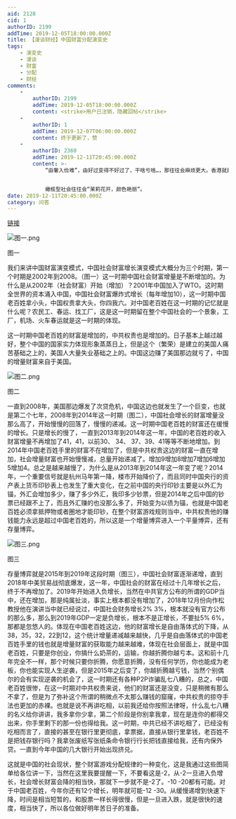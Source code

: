 ```yaml
---
aid: 2128
cid: 1
authorID: 2199
addTime: 2019-12-05T18:00:00.000Z
title: 【漫谈财经】中国财富分配演变史
tags:
    - 演变史
    - 漫谈
    - 财富
    - 分配
    - 财经
comments:
    -
        authorID: 2199
        addTime: 2019-12-05T18:00:00.000Z
        content: <strike>用户已注销，隐藏回帖</strike>
    -
        authorID: 1
        addTime: 2019-12-07T06:00:00.000Z
        content: 终于更新了，赞
    -
        authorID: 2360
        addTime: 2019-12-11T20:45:00.000Z
        content: >-
            “由奢入俭难”，由好过变得不好过了，干啥亏啥…，那往往会麻烦更大。香港就是…中环白领，年薪上百万的也上街，有的还冲锋在前，黎大老板多次站头排，带队…。


            橄榄型社会往往会“茉莉花开，颜色艳丽”。
date: 2019-12-11T20:45:00.000Z
category: 问答
---
```


[链接](https://www.youtube.com/watch?v=HDDCAS4we4E)

![图一.png](https://i.loli.net/2019/12/06/Xq3TOuhb7amRfVi.png)

图一

我们来讲中国财富演变模式，中国社会财富增长演变模式大概分为三个时期，第一个时期是2002年到2008。（图一）这一时期中国社会财富增量是不断增加的。为什么是从2002年（社会财富）开始（增加）？2001年中国加入了WTO。这时期全世界的资本涌入中国，中国社会财富爆炸式增长（每年增加10），这一时期中国老百姓拿小头，中国权贵拿大头，你四我六。对中国老百姓在这一时期的记忆就是什么呢？农民工、春运、找工厂，这是这一时期留在整个中国社会的一个景象，工厂，机场、火车春运就是这一时期的体现。

这一时期中国老百姓的财富是增加的，中共权贵也是增加的。日子基本上越过越好，整个中国的国家实力体现形象蒸蒸日上，但是这个（繁荣）是建立的美国人痛苦基础之上的，美国人大量失业基础之上的。中国这边赚了美国那边就亏了，中国的增量财富来自于美国。

![图二.png](https://i.loli.net/2019/12/06/iIm2A6RT9PJYjWf.png)

图二

一直到2008年，美国那边爆发了次贷危机，中国这边也就发生了一个巨变，也就是第二个七年，2008年到2014年这一时期（图二），中国社会增长的财富增量没那么高了，开始慢慢的回落了，慢慢的递减。这一时期中国老百姓的财富还在缓慢的增长。只是增长的慢了，一直到2013年到2014年这一年，中国的老百姓的收入财富增量不再增加了41，41，以前30、 34、 37、39、41等等不断地增加。到2014年中国老百姓手里的财富不在增加了，但是中共权贵这边的财富一直在增加，社会增量财富也开始慢慢减，总量开始递减了。增加9增加8增加7增加6增加5增加4。总之是越来越慢了，为什么是从2013年到2014年这一年变了呢？2014年，一个重要信号就是杭州马年第一降，楼市开始降价了，而且同时中国央行的资产表上货币印钞表上也发生了重大变化，在之前中国的央行印钞主要是以外汇为锚，外汇会增加多少，赚了多少外汇，我印多少钞票，但是2014年之后中国的钞票已经跟不上了，而且外汇赚的也没那么多了，开始变为以债为锚，也就是中国老百姓必须拿抵押物或者圈地才能印钞，在整个财富游戏规则当中，中共权贵他的赚钱能力永远是超过中国老百姓的，所以这是一个增量博弈进入一个平量博弈，还有存量博弈。

![图三.png](https://i.loli.net/2019/12/06/kCH9eKTrjOQnFlv.png)

图三

存量博弈就是2015年到2019年这段时期（图三），中国社会财富逐渐递增，直到2018年中美贸易战彻底爆发，这一年，中国社会的财富在经过十几年增长之后，终于不再增加了。2019年开始进入负增长，当然在中共官方公布的所谓的GDP当中，还在增加，那是纯属扯淡，事实上根本都没有增加了，2018年12月份向作松教授他在演讲当中就已经说过，中国社会财务增长2% 3%，根本就没有官方公布的那么多，那么到2019年GDP一定是负增长，根本不是正增长，不要扯5% 6%，那都是忽悠人的。体现在中国老百姓这边，他的财富增长是自由落体式的下降，从38，35，32，22到12，这个统计增量递减越来越快，几乎是自由落体式的中国老百姓手里的钱也就是增量财富的获取能力越来越难，体现在社会层面上，就是中国老百姓，只要是你创业，你搞什么奶茶的，运输，你越折腾你越亏本。这和前十几年完全不一样，那个时候只要你折腾，你愿意折腾，没有任何学历，你也能成为老板，你也能实现人生逆袭，但是2015年之后变了，你越折腾越亏钱，当然个别偶尔的会有实现逆袭的机会了，这一时期还有各种P2P诈骗乱七八糟的，总之，中国老百姓很惨，在这一时期对中共权贵来说，他们的财富还是没变，只是稍微有那么不拿了，但是为了弥补这个所谓的稍微点不太那么赚钱的窟窿，中共权贵的掠夺手法也更加的赤裸。也就是说不再讲吃相，以前我还给你按照法律呀，什么乱七八糟的名义给你讲讲，我多拿你少拿，第二个阶段是你别拿我拿，现在是连你的都得交出来，你手里剩下的那一份也得给我。这一时期，中共已经不讲吃相了，已经没有吃相而言了，直接的甚至在银行里更彻底，拿票据，直接从银行里拿钱，老百姓不是把钱存银行吗？我拿张废纸写张纸条命令银行行长把钱直接给我，还有内保外贷。一直到今年中国的几大银行开始出现挤兑。

这就是中国的社会现状，整个财富游戏分配规律的一种变化，这是我通过这些图简单给各位讲一下，当然在这里我要提醒一下，不要看这是-2，从-2一旦进入负增长，社会增长财富会降的相当快，那就下一步就不是-2了。-10 -20都有可能。对于中国老百姓，今年你还有12个增长，明年就可能-12 -30。从缓慢递增到快速下降，时间是相当短暂的，和股票一样长得很慢，但是一旦进入跌，就是很快的速度，相当快了，所以各位做好明年苦日子的准备。
